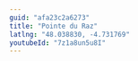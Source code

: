 ```yaml
---
guid: "afa23c2a6273"
title: "Pointe du Raz"
latlng: "48.038830, -4.731769"
youtubeId: "7z1a8un5u8I" 
---
```

